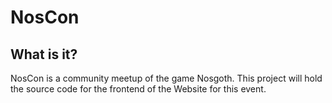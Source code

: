 # NosCon
## What is it?
NosCon is a community meetup of the game Nosgoth. This project will hold the 
source code for the frontend of the Website for this event.


